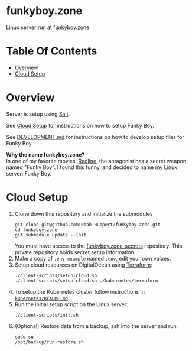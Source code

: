 # funkyboy.zone
Linux server run at funkyboy.zone

# Table Of Contents
- [Overview](#overview)
- [Cloud Setup](#cloud-setup)

# Overview
Server is setup using [Salt](https://saltstack.com).  

See [Cloud Setup](#cloud-setup) for instructions on how to setup Funky Boy.

See [DEVELOPMENT.md](DEVELOPMENT.md) for instructions on how to develop setup
files for Funky Boy.

**Why the name funkyboy.zone?**  
In one of my favorite movies, 
[Redline](https://en.wikipedia.org/wiki/Redline_(2009_film)), the antagonist 
has a secret weapon named "Funky Boy". I found this funny, and decided to 
name my Linux server: Funky Boy.

# Cloud Setup
1. Clone down this repository and initialize the submodules
   ```
   git clone git@github.com:Noah-Huppert/funkyboy.zone.git
   cd funkyboy.zone
   git submodule update --init
   ```
   You must have access to the [funkyboy.zone-secrets](https://github.com/Noah-Huppert/funkyboy.zone-secrets)
   repository. This private repository holds secret setup information.
2. Make a copy of `.env-example` named `.env`, edit your own values.
3. Setup cloud resources on DigitalOcean using [Terraform](https://terraform.io):
   ```
   ./client-scripts/setup-cloud.sh
   ./client-scripts/setup-cloud.sh ./kubernetes/terraform
   ```
4. To setup the Kubernetes cluster follow instructions in [`kubernetes/README.md`](./kubernetes/README.md#instructions).
5. Run the initial setup script on the Linux server:
   ```
   ./client-scripts/init.sh
   ```
6. (Optional) Restore data from a backup, ssh into the server and run:
   ```
   sudo su
   /opt/backup/run-restore.sh
   ```
